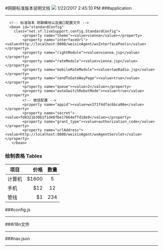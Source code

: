 #网聊标准版本说明文档
![](http://www.elitecrm.com/images/logo-elitecrm.png)    1/22/2017 2:45:10 PM 
###application
***
	  <!-- 标准版本 网聊模块以及接口配置文件 -->
	  <bean id="standardConfig"
	   	class="net.sf.liveSupport.config.StandardConfig">
	   		<property name="theme"><value>vienna</value></property>
	   		<property name="interfaceUrl"><value>http://localhost:8080/weixinAgent/wxInterfacePools</value></property>
	   		<property name="rightModule"><value>vienna.jsp</value></property>
	   		<property name="rateModule"><value>vienna.jsp</value></property>
	   		<property name="mobileRateModule"><value>twoRadio.jsp</value></property>
	   		<property name="sendToGateWayPage"><value>true</value></property>
	   		<property name="queue"><value>2</value></property>
	   		<property name="autoSwitchRobotMode"><value>true</value></property>
	 		<!-- 微信配置 -->
	   		<property name="appid"><value>wx371f4dfac6bca06e</value></property>
	   		<property name="secret"><value>fd8321b30b1f1d48fbe17664effd18e9</value></property>
	   		<property name="grant_type"><value>authorization_code</value></property>
	   		<property name="urlAddress"><value>http://localhost:8080/weixinAgent/wxAgentServlet</value></property>
	   </bean>
                    
### 绘制表格 Tables

| 项目        | 价格   |  数量  |
| --------   | -----:  | :----:  |
| 计算机      | $1600   |   5     |
| 手机        |   $12   |   12   |
| 管线        |    $1    |  234  |
                    
				
				
###config.js
***
###i18n文件
***
###nav.json
***
